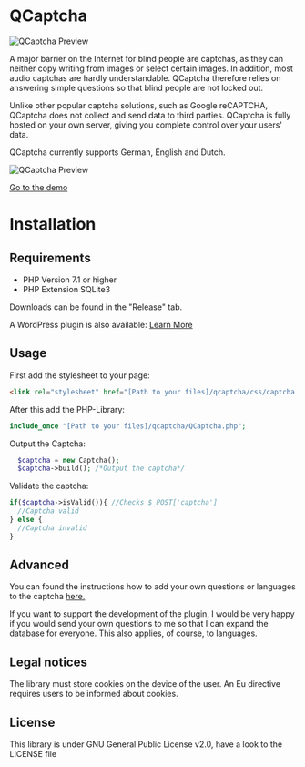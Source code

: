 # QCaptcha


![QCaptcha Preview](https://timokoessler.de/qcaptcha/img/git-banner.png "QCaptcha Preview")

A major barrier on the Internet for blind people are captchas, as they can neither copy writing from images or select certain images. In addition, most audio captchas are hardly understandable. QCaptcha therefore relies on answering simple questions so that blind people are not locked out.

Unlike other popular captcha solutions, such as Google reCAPTCHA, QCaptcha does not collect and send data to third parties. QCaptcha is fully hosted on your own server, giving you complete control over your users' data.

QCaptcha currently supports German, English and Dutch.

![QCaptcha Preview](https://timokoessler.de/qcaptcha/img/preview.png "QCaptcha Preview")

[Go to the demo](https://timokoessler.de/qcaptcha/php/ "QCaptcha Demo")

# Installation
## Requirements

- PHP Version 7.1 or higher
- PHP Extension SQLite3

Downloads can be found in the "Release" tab.

A WordPress plugin is also available: [Learn More](https://wordpress.org/plugins/qcaptcha/ "QCaptcha WP-Plugin")
## Usage
First add the stylesheet to your page:
```html
<link rel="stylesheet" href="[Path to your files]/qcaptcha/css/captcha.min.css">
```
After this add the PHP-Library:
```php
include_once "[Path to your files]/qcaptcha/QCaptcha.php";
```
Output the Captcha:
```php
  $captcha = new Captcha();
  $captcha->build(); /*Output the captcha*/
```
Validate the captcha:
```php
if($captcha->isValid()){ //Checks $_POST['captcha']
  //Captcha valid
} else {
  //Captcha invalid
}
```
## Advanced

You can found the instructions how to add your own questions or languages to the captcha [here.](https://timokoessler.de/qcaptcha/docs/advanced "QCaptcha advanced instructions")

If you want to support the development of the plugin, I would be very happy if you would send your own questions to me so that I can expand the database for everyone. This also applies, of course, to languages. 

## Legal notices
The library must store cookies on the device of the user. An Eu directive requires users to be informed about cookies.

## License

This library is under GNU General Public License v2.0, have a look to the LICENSE file
